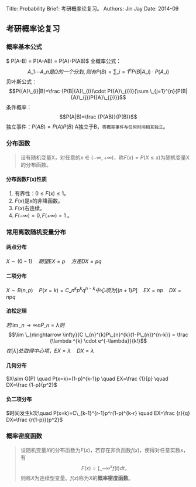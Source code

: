Title:   Probability
Brief:   考研概率论复习。
Authors: Jin Jay
Date:    2014-09


## 考研概率论复习
### 概率基本公式
$ P(A-B) = P(A-AB) = P(A)-P(AB)$
全概率公式： $${A}\_{1}\cdots{A}\_{n} 是 \Omega 的一个分划, 则有 P(B)=\sum \_{i=1}^{n}{P(B|{A}\_{i})\cdot P({A}\_{i})}$$
贝叶斯公式：
$$P({A}\_{i}|B)=\frac {P(B|{A}\_{i})\cdot P({A}\_{i})}{\sum \_{j=1}^{n}{P(B|{A}\_{j})P({A}\_{j})}}$$
条件概率：$$P(A|B)=\frac {P(AB)}{P(B)}$$
独立事件：$P(AB)=P(A)P(B)$ A独立于B，`零概率事件与任何时间相互独立`。

### 分布函数
>设有随机变量X，对任意的$x\in(-\infty,+\infty)$，称$F(x)=P(X\le x)$为随机变量X的分布函数。

#### 分布函数F(x)性质
1. 有界性：$0\le F(x) \le 1$。
2. $F(x)$是$x$的非降函数。
3. $F(x)$右连续。
4. $F(-\infty)=0, F(+\infty)=1$ 。

### 常用离散随机变量分布
#### 两点分布
$X\sim (0-1) \quad 期望EX=p \quad 方差DX=pq$
#### 二项分布
$X\sim B(n,p) \quad P(x=k)=C\_{n}^{k}p^kq^{n-k} 中心项为[(n+1)P] \quad EX=np \quad DX=npq$
#### 泊松定理
$若\lim \_{n\rightarrow \infty}{nP\_n}=\lambda 则$ $$\lim \_{n\rightarrow \infty}{C \_{n}^{k}P\_{n}^{k}(1-P\_{n})^{n-k}} = \frac {\lambda ^{k} \cdot e^{-\lambda}}{k!}$$ $在[\lambda]处取得中心项，EX=\lambda \quad DX=\lambda$
#### 几何分布
$X\sim G(P) \quad P(x=k)=(1-p)^{k-1}p \quad EX=\frac {1}{p} \quad DX=\frac {1-p}{p^2}$
#### 负二项分布
$时间发生k次\quad P(x=k)=C\_{k-1}^{r-1}p^r(1-p)^{k-r} \quad EX=\frac {r}{q} DX=\frac {r(1-p)}{p^2}$

### 概率密度函数
>设随机变量$X$的分布函数为$F(x)$，若存在非负函数$f(x)$，使得对任意实数$x$，有$$F(x)=\int \_{-\infty}^{x}{f(t)}{dt}，$$则称$X$为连续型变量。$f(x)$称为$X$的**概率密度函数**。